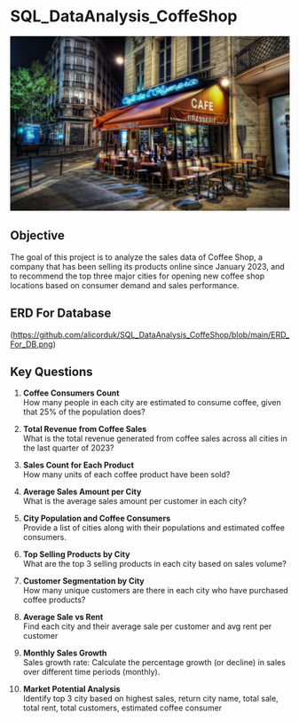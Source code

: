 # SQL_DataAnalysis_CoffeShop
![Company Logo](https://github.com/alicorduk/SQL_DataAnalysis_CoffeShop/blob/main/CofeeSTR.jpg)

## Objective
The goal of this project is to analyze the sales data of Coffee Shop, a company that has been selling its products online since January 2023, and to recommend the top three major cities for opening new coffee shop locations based on consumer demand and sales performance.

## ERD For Database
(https://github.com/alicorduk/SQL_DataAnalysis_CoffeShop/blob/main/ERD_For_DB.png)

## Key Questions
1. **Coffee Consumers Count**  
   How many people in each city are estimated to consume coffee, given that 25% of the population does?

2. **Total Revenue from Coffee Sales**  
   What is the total revenue generated from coffee sales across all cities in the last quarter of 2023?

3. **Sales Count for Each Product**  
   How many units of each coffee product have been sold?

4. **Average Sales Amount per City**  
   What is the average sales amount per customer in each city?

5. **City Population and Coffee Consumers**  
   Provide a list of cities along with their populations and estimated coffee consumers.

6. **Top Selling Products by City**  
   What are the top 3 selling products in each city based on sales volume?

7. **Customer Segmentation by City**  
   How many unique customers are there in each city who have purchased coffee products?

8. **Average Sale vs Rent**  
   Find each city and their average sale per customer and avg rent per customer

9. **Monthly Sales Growth**  
   Sales growth rate: Calculate the percentage growth (or decline) in sales over different time periods (monthly).

10. **Market Potential Analysis**  
    Identify top 3 city based on highest sales, return city name, total sale, total rent, total customers, estimated  coffee consumer
    
